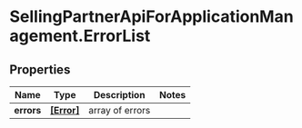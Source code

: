 # SellingPartnerApiForApplicationManagement.ErrorList

## Properties

Name | Type | Description | Notes
------------ | ------------- | ------------- | -------------
**errors** | [**[Error]**](Error.md) | array of errors | 


